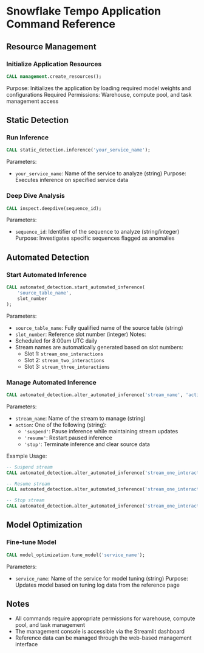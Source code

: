 # Snowflake Tempo Application Command Reference

## Resource Management

### Initialize Application Resources
```sql
CALL management.create_resources();
```
Purpose: Initializes the application by loading required model weights and configurations
Required Permissions: Warehouse, compute pool, and task management access

## Static Detection

### Run Inference
```sql
CALL static_detection.inference('your_service_name');
```
Parameters:
- `your_service_name`: Name of the service to analyze (string)
Purpose: Executes inference on specified service data

### Deep Dive Analysis
```sql
CALL inspect.deepdive(sequence_id);
```
Parameters:
- `sequence_id`: Identifier of the sequence to analyze (string/integer)
Purpose: Investigates specific sequences flagged as anomalies

## Automated Detection

### Start Automated Inference
```sql
CALL automated_detection.start_automated_inference(
    'source_table_name',
    slot_number
);
```
Parameters:
- `source_table_name`: Fully qualified name of the source table (string)
- `slot_number`: Reference slot number (integer)
Notes:
- Scheduled for 8:00am UTC daily
- Stream names are automatically generated based on slot numbers:
  - Slot 1: `stream_one_interactions`
  - Slot 2: `stream_two_interactions`
  - Slot 3: `stream_three_interactions`

### Manage Automated Inference
```sql
CALL automated_detection.alter_automated_inference('stream_name', 'action');
```
Parameters:
- `stream_name`: Name of the stream to manage (string)
- `action`: One of the following (string):
  - `'suspend'`: Pause inference while maintaining stream updates
  - `'resume'`: Restart paused inference
  - `'stop'`: Terminate inference and clear source data

Example Usage:
```sql
-- Suspend stream
CALL automated_detection.alter_automated_inference('stream_one_interactions', 'suspend');

-- Resume stream
CALL automated_detection.alter_automated_inference('stream_one_interactions', 'resume');

-- Stop stream
CALL automated_detection.alter_automated_inference('stream_one_interactions', 'stop');
```

## Model Optimization

### Fine-tune Model
```sql
CALL model_optimization.tune_model('service_name');
```
Parameters:
- `service_name`: Name of the service for model tuning (string)
Purpose: Updates model based on tuning log data from the reference page

## Notes
- All commands require appropriate permissions for warehouse, compute pool, and task management
- The management console is accessible via the Streamlit dashboard
- Reference data can be managed through the web-based management interface